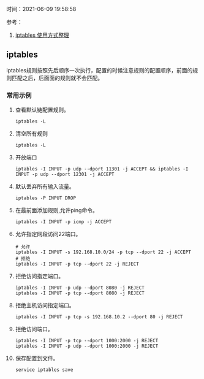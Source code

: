 时间：2021-06-09 19:58:58

参考：

1. [iptables 使用方式整理](https://blog.konghy.cn/2019/07/21/iptables/)

## iptables

iptables规则按照先后顺序一次执行，配置的时候注意规则的配置顺序，前面的规则匹配之后，后面面的规则就不会匹配。

### 常用示例

1. 查看默认链配置规则。

    ```
    iptables -L
    ```
    
1. 清空所有规则

    ```
    iptables -L
    ```

1. 开放端口

    ```
    iptables -I INPUT -p udp --dport 11301 -j ACCEPT && iptables -I INPUT -p udp --dport 12301 -j ACCEPT
    ```
    
2. 默认丢弃所有输入流量。

    ```
    iptables -P INPUT DROP
    ```
3. 在最前面添加规则,允许ping命令。

    ```
    iptables -I INPUT -p icmp -j ACCEPT
    ```

4. 允许指定网段访问22端口。

    ```
    # 允许
    iptables -I INPUT -s 192.168.10.0/24 -p tcp --dport 22 -j ACCEPT
    # 拒绝
    iptables -I INPUT -p tcp --dport 22 -j REJECT
    ```
    
5. 拒绝访问指定端口。

    ```
    iptables -I INPUT -p udp --dport 8080 -j REJECT
    iptables -I INPUT -p tcp --dport 8080 -j REJECT
    ```
    
6. 拒绝主机访问指定端口。

    ```
    iptables -I INPUT -p tcp -s 192.168.10.2 --dport 80 -j REJECT
    ```
    
7. 拒绝访问端口。

    ```
    iptables -I INPUT -p tcp --dport 1000:2000 -j REJECT
    iptables -I INPUT -p udp --dport 1000:2000 -j REJECT
    ```

8. 保存配置到文件。

    ```
    service iptables save
    ```

